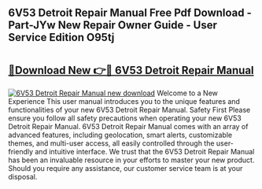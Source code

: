 ## 6V53 Detroit Repair Manual Free Pdf Download - Part-JYw New Repair Owner Guide - User Service Edition O95tj

# <h2><a href="http://bc73450.oget.top/?id=6V53+Detroit+Repair+Manual">🔗Download New 👉🔴 6V53 Detroit Repair Manual</a></h2>

[![6V53 Detroit Repair Manual new download](https://i.imgur.com/5g1atiW.png)](http://bc73450.oget.top/?id=6V53+Detroit+Repair+Manual)
Welcome to a New Experience This user manual introduces you to the unique features and functionalities of your new 6V53 Detroit Repair Manual. Safety First Please ensure you follow all safety precautions when operating your new 6V53 Detroit Repair Manual. 6V53 Detroit Repair Manual comes with an array of advanced features, including geolocation, smart alerts, customizable themes, and multi-user access, all easily controlled through the user-friendly and intuitive interface. We trust that the 6V53 Detroit Repair Manual has been an invaluable resource in your efforts to master your new product. Should you require any assistance, our customer service team is at your disposal.
